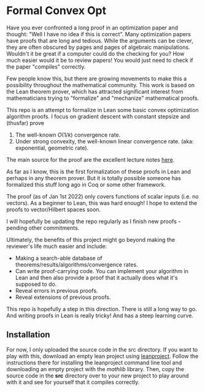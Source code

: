# Formal Convex Opt

Have you ever confronted a long proof in an optimization paper and thought: "Well I have no idea if this is correct". Many optimization papers have proofs that are long and tedious. While the arguments can be clever, they are often obscured by pages and pages of algebraic manipulations. Wouldn't it be great if a computer could do the checking for you? How much easier would it be to review papers! You would just need to check if the paper "compiles" correctly.

Few people know this, but there are growing movements to make this a possibility throughout the mathematical community.  This work is based on the Lean theorem prover, which has attracted significant interest from mathematicians trying to "formalize" and "mechanize" mathematical proofs. 

This repo is an attempt to formalize in Lean some basic convex optimization algorithm proofs. I focus on gradient descent with constant stepsize and (thusfar) prove

1. The well-known $O(1/k)$ convergence rate. 
2. Under strong convexity, the well-known linear convergence rate. (aka: exponential, geometric rate). 

The main source for the proof are the excellent lecture notes [here](http://www.seas.ucla.edu/~vandenbe/ee236c.html). 

As far as I know, this is the first formalization of these proofs in Lean and perhaps in any theorem prover. But it is totally possible someone has formalized this stuff long ago in Coq or some other framework. 

The proof (as of Jan 1st 2022) only covers functions of scalar inputs (i.e. no vectors). As a beginner to Lean, this was hard enough! I hope to extend the proofs to vector/Hilbert spaces soon. 

I will hopefully be updating the repo regularly as I finish new proofs - pending other commitments. 

Ultimately, the benefits of this project might go beyond making the reviewer's life much easier and include:

* Making a search-able database of theorems/results/algorithms/convergence rates. 
* Can write proof-carrying code. You can implement your algorithm in Lean and then also provide a proof that it actually does what it's supposed to do. 
* Reveal errors in previous proofs. 
* Reveal extensions of previous proofs. 

This repo is hopefully a step in this direction. There is still a long way to go. And writing proofs in Lean is really tricky! And has a steep learning curve. 

## Installation

For now, I only uploaded the source code in the src directory. If you want to play with this, download an empty lean project using [leanproject](https://leanprover-community.github.io/leanproject.html). Follow the instructions there for installing the leanproject command line tool and downloading an empty project with the *mathlib* library. Then, copy the source code in the **src** directory over to your new project to play around with it and see for yourself that it compiles correctly. 